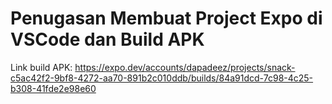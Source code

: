 # Penugasan Membuat Project Expo di VSCode dan Build APK

Link build APK:
https://expo.dev/accounts/dapadeez/projects/snack-c5ac42f2-9bf8-4272-aa70-891b2c010ddb/builds/84a91dcd-7c98-4c25-b308-41fde2e98e60
